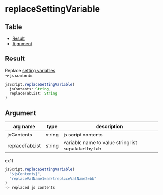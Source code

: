 # replaceSettingVariable

Table
-----------------

* [Result](#result)
* [Argument](#argument)


## Result

Replace [setting variables](https://github.com/puutaro/CommandClick/blob/master/md/developer/setting_variables.md)  
-> js contents


```js.js
jsScript.replaceSettingVariable(
  jsContents: String,
  replaceTabList: String
)

```

## Argument

| arg name | type | description |
| -------- | -------- | -------- |
| jsContents | string | js script contents |
| replaceTabList | string | variable name to value string list sepalated by tab |



ex1) 

```js.js
jsScript.replaceSettingVariable(
  "$jsContents}",
  "replaceValName1=aa\treplaceValName2=bb"
)
-> replaced js contents

```

